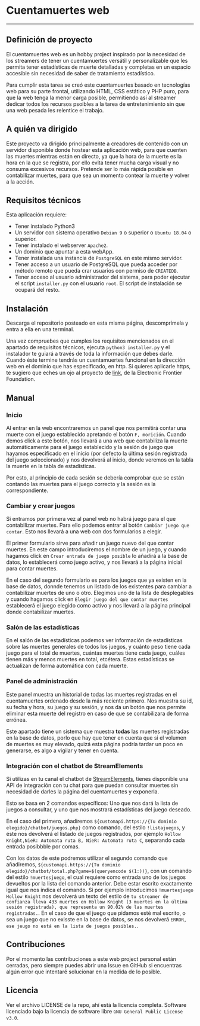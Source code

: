 # Cuentamuertes web
----
## Definición de proyecto
El cuentamuertes web es un hobby project inspirado por la necesidad de los streamers de tener un cuentamuertes versátil y personalizable que les permita tener estadísticas de muerte detalladas y completas en un espacio accesible sin necesidad de saber de tratamiento estadístico.

Para cumplir esta tarea se creó este cuentamuertes basado en tecnologías web para su parte frontal, utilizando HTML, CSS estático y PHP puro, para que la web tenga la menor carga posible, permitiendo así al streamer dedicar todos los recursos psoibles a la tarea de entretenimiento sin que una web pesada les relentice el trabajo.

## A quién va dirigido
Este proyecto va dirigido principalmente a creadores de contenido con un servidor disponible donde hostear esta aplicación web, para que cuenten las muertes mientras están en directo, ya que la hora de la muerte es la hora en la que se registra, por ello evita tener mucha carga visual y no consuma excesivos recursos. Pretende ser lo más rápida posible en contabilizar muertes, para que sea un momento contear la muerte y volver a la acción.

## Requisitos técnicos
Esta aplicación requiere:

- Tener instalado Python3
- Un servidor con sistema operativo `Debian 9` o superior o `Ubuntu 18.04` o superior.
- Tener instalado el webserver `Apache2`.
- Un dominio que apuntar a esta webApp.
- Tener instalada una instancia de `PostgreSQL` en este mismo servidor.
- Tener acceso a un usuario de PostgreSQL que pueda acceder por método remoto que pueda crar usuarios con permiso de `CREATEDB`.
- Tener acceso al usuario administrador del sistema, para poder ejecutar el script `installer.py` con el usuario `root`.
El script de instalación se ocupará del resto.

## Instalación
Descarga el repositorio posteado en esta misma página, descomprímela y entra a ella en una terminal.

Una vez compruebes que cumples los requisitos mencionados en el apartado de requisitos técnicos, ejecuta `python3 installer.py` y el instalador te guiará a través de toda la información que debes darle. Cuando éste termine tendrás un cuentamuertes funcional en la dirección web en el dominio que has especificado, en http. Si quieres aplicarle https, te sugiero que eches un ojo al proyecto de [link](https://certbot.eff.org/ "Certbot"), de la Electronic Frontier Foundation.

## Manual

### Inicio
Al entrar en la web encontraremos un panel que nos permitirá contar una muerte con el juego establecido apretando el botón `F, morición`. Cuando demos click a este botón, nos llevará a una web que contabiliza la muerte automáticamente para el juego establecido y la sesión de juego que hayamos especificado en el inicio (por defecto la última sesión registrada del juego seleccionado) y nos devolverá al inicio, donde veremos en la tabla la muerte en la tabla de estadísticas. 

Por esto, al principio de cada sesión se debería comprobar que se están contando las muertes para el juego correcto y la sesión es la correspondiente.

### Cambiar y crear juegos
Si entramos por primera vez al panel web no habrá juego para el que contabilizar muertes. Para ello podemos entrar al botón `Cambiar juego que contar`. Esto nos llevará a una web con dos formularios a elegir.

El primer formulario sirve para añadir un juego nuevo del que contar muertes. En este campo introduciremos el nombre de un juego, y cuando hagamos click en `Crear entrada de juego posible` lo añadirá a la base de datos, lo establecerá como juego activo, y nos llevará a la página inicial para contar muertes.

En el caso del segundo formulario es para los juegos que ya existen en la base de datos, donnde tenemos un listado de los existentes para cambiar a contabilizar muertes de uno o otro. Elegimos uno de la lista de desplegables y cuando hagamos click en `Elegir juego del que contar muertes` establecerá el juego elegido como activo y nos llevará a la página principal donde contabilizar muertes.

### Salón de las estadísticas
En el salón de las estadísticas podemos ver información de estadísticas sobre las muertes generales de todos los juegos, y cuánto peso tiene cada juego para el total de muertes, cuántas muertes tiene cada juego, cuáles tienen más y menos muertes en total, etcétera. Estas estadísticas se actualizan de forma automática con cada muerte.

### Panel de administración
Este panel muestra un historial de todas las muertes registradas en el cuentamuertes ordenado desde la más reciente primero. Nos muestra su id, su fecha y hora, su juego y su sesión, y nos da un botón que nos permite eliminar esta muerte del registro en caso de que se contabilizara de forma errónea.

Este apartado tiene un sistema que muestra **todas** las muertes registradas en la base de datos, porlo que hay que tener en cuenta que si el volumen de muertes es muy elevado, quizá esta página podría tardar un poco en generarse, es algo a vigilar y tener en cuenta.

### Integración con el chatbot de StreamElements
Si utilizas en tu canal el chatbot de [StreamElements](https://streamelements.com/), tienes disponible una API de integración con tu chat para que puedan consultar muertes sin necesidad de darles la página del cuentamuertes y exponerla.

Esto se basa en 2 comandos específicos: Uno que nos dará la lista de juegos a consultar, y uno que nos mostrará estadísticas del juego deseado.

En el caso del primero, añadiremos `${customapi.https://{Tu dominio elegido}/chatbot/juegos.php}` como comando, del estilo `!listajuegos`, y éste nos devolverá el listado de juegos registrados, por ejemplo `Hollow Knight,NieR: Automata ruta B, NieR: Automata ruta C`, separando cada entrada posibbble por comas.

Con los datos de este podremos utilizar el segundo comando que añadiremos, `${customapi.https://{Tu dominio elegido}/chatbot/total.php?game=$(queryencode $(1:))}`, con un comando del estilo `!muertesjuego`, el cual requiere como entrada uno de los juegos devueltos por la lista del comando anterior. Debe estar escrito exactamente igual que nos indica el comando. Si por ejemplo introducimos `!muertesjuego Hollow Knight` nos devolverá un texto del estilo de `tu streamer de confianza lleva 433 muertes en Hollow Knight (3 muertes en la última sesión registrada), que representa un 90.02% de las muertes registradas.`. En el caso de que el juego que pidamos esté mal escrito, o sea un juego que no exisste en la base de datos, se nos devolverá `ERROR, ese jeugo no está en la lista de juegos posibles.`.

## Contribuciones
Por el momento las contribuciones a este web project personal están cerradas, pero siempre puedes abrir una Issue en GitHub si encuentras algún error que intentaré solucionar en la medida de lo posible.

## Licencia
Ver el archivo LICENSE de la repo, ahí está la licencia completa. Software licenciado bajo la licencia de software libre `GNU General Public License v3.0`.

